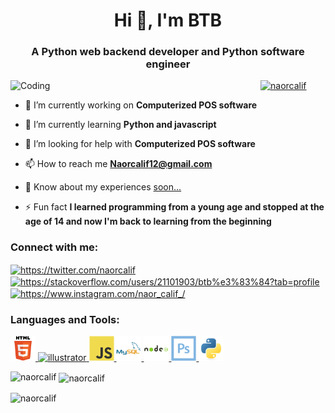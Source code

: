 
<h1 align="center">Hi 👋, I'm BTB</h1>
<h3 align="center">A Python web backend developer and Python software engineer</h3>
<img align="left" alt="Coding" width="400" src="https://cdn.dribbble.com/users/1162077/screenshots/3848914/media/7ed7d5ca074b48b328150e5a231e8d1f.gif"
<p align="left"> <a href="https://github.com/ryo-ma/github-profile-trophy"><img src="https://github-profile-trophy.vercel.app/?username=naorcalif" alt="naorcalif" /></a> </p>



- 🔭 I’m currently working on **Computerized POS software**

- 🌱 I’m currently learning **Python and javascript**

- 🤝 I’m looking for help with **Computerized POS software**

- 📫 How to reach me **Naorcalif12@gmail.com**

- 📄 Know about my experiences [soon...](soon...)

- ⚡ Fun fact **I learned programming from a young age and stopped at the age of 14 and now I'm back to learning from the beginning**

<h3 align="left">Connect with me:</h3>
<p align="left">
<a href="https://twitter.com/Naorcalif" target="blank"><img align="center" src="https://raw.githubusercontent.com/rahuldkjain/github-profile-readme-generator/master/src/images/icons/Social/twitter.svg" alt="https://twitter.com/naorcalif" height="30" width="40" /></a>
<a href="https://stackoverflow.com/users/https://stackoverflow.com/users/21101903/btb%e3%83%84?tab=profile" target="blank"><img align="center" src="https://raw.githubusercontent.com/rahuldkjain/github-profile-readme-generator/master/src/images/icons/Social/stack-overflow.svg" alt="https://stackoverflow.com/users/21101903/btb%e3%83%84?tab=profile" height="30" width="40" /></a>
<a href="https://www.instagram.com/naor_calif_/" target="blank"><img align="center" src="https://raw.githubusercontent.com/rahuldkjain/github-profile-readme-generator/master/src/images/icons/Social/instagram.svg" alt="https://www.instagram.com/naor_calif_/" height="30" width="40" /></a>
</p>

<h3 align="left">Languages and Tools:</h3>
<p align="left"> <a href="https://www.w3.org/html/" target="_blank" rel="noreferrer"> <img src="https://raw.githubusercontent.com/devicons/devicon/master/icons/html5/html5-original-wordmark.svg" alt="html5" width="40" height="40"/> </a> <a href="https://www.adobe.com/in/products/illustrator.html" target="_blank" rel="noreferrer"> <img src="https://www.vectorlogo.zone/logos/adobe_illustrator/adobe_illustrator-icon.svg" alt="illustrator" width="40" height="40"/> </a> <a href="https://developer.mozilla.org/en-US/docs/Web/JavaScript" target="_blank" rel="noreferrer"> <img src="https://raw.githubusercontent.com/devicons/devicon/master/icons/javascript/javascript-original.svg" alt="javascript" width="40" height="40"/> </a> <a href="https://www.mysql.com/" target="_blank" rel="noreferrer"> <img src="https://raw.githubusercontent.com/devicons/devicon/master/icons/mysql/mysql-original-wordmark.svg" alt="mysql" width="40" height="40"/> </a> <a href="https://nodejs.org" target="_blank" rel="noreferrer"> <img src="https://raw.githubusercontent.com/devicons/devicon/master/icons/nodejs/nodejs-original-wordmark.svg" alt="nodejs" width="40" height="40"/> </a> <a href="https://www.photoshop.com/en" target="_blank" rel="noreferrer"> <img src="https://raw.githubusercontent.com/devicons/devicon/master/icons/photoshop/photoshop-line.svg" alt="photoshop" width="40" height="40"/> </a> <a href="https://www.python.org" target="_blank" rel="noreferrer"> <img src="https://raw.githubusercontent.com/devicons/devicon/master/icons/python/python-original.svg" alt="python" width="40" height="40"/> </a> </p>

<p><img align="left" src="https://github-readme-stats.vercel.app/api/top-langs?username=naorcalif&show_icons=true&locale=en&layout=compact" alt="naorcalif" /></p>

<p>&nbsp;<img align="center" src="https://github-readme-stats.vercel.app/api?username=naorcalif&show_icons=true&locale=en" alt="naorcalif" /></p>

<p><img align="center" src="https://github-readme-streak-stats.herokuapp.com/?user=naorcalif&" alt="naorcalif" /></p>
